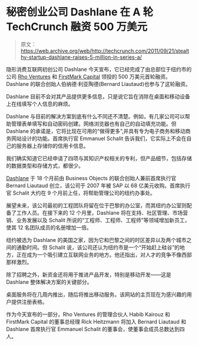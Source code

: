 # 秘密创业公司 Dashlane 在 A 轮 TechCrunch 融资 500 万美元

> 原文：<https://web.archive.org/web/http://techcrunch.com/2011/09/21/stealthy-startup-dashlane-raises-5-million-in-series-a/>

隐形消费互联网初创公司 Dashlane 今天宣布，它已经完成了由总部位于纽约市的公司 [Rho Ventures](https://web.archive.org/web/20230203054941/http://www.rhoventures.com/) 和 [FirstMark Capital](https://web.archive.org/web/20230203054941/http://www.firstmarkcap.com/) 领投的 500 万美元首轮融资。Dashlane 的联合创始人伯纳德·利亚陶德(Bernard Liautaud)也参与了这轮融资。

Dashlane 目前不会对其产品提供更多信息，只是说它旨在消除在桌面和移动设备上在线填写个人信息的麻烦。

Dashlane 与目前的解决方案到底有什么不同还不清楚。例如，有几家公司可以帮助管理表单填写和自动密码创建。网络浏览器也有自己的自动填充功能。但 Dashlane 的承诺是，它将比现在可用的“做得更多”,并具有专为电子商务和移动商务网站设计的功能。首席执行官 Emmanuel Schalit 告诉我们，它实际上不会在自己的服务器上存储你的信用卡信息。

我们确实知道它已经申请了四项与其知识产权相关的专利，但产品细节，包括存储的数据类型和存储方式，都很少。

[Dashlane](https://web.archive.org/web/20230203054941/https://www.dashlane.com/) 于 18 个月前由 Business Objects 的联合创始人兼前首席执行官 Bernard Liautaud 创立，该公司于 2007 年被 SAP 以 68 亿美元收购。首席执行官 Schalit 大约在 9 个月前上任，将帮助管理公司的纽约办事处。

展望未来，该公司最初的工程团队将留在位于巴黎的办公室，而其纽约办公室则配备了工作人员。在接下来的 12 个月里，Dashlane 将在支持、社区管理、市场营销、业务发展以及 Schalit 所说的“工程师、工程师、工程师”等领域增加新员工，使其 12 名团队成员的名册增加一倍。

纽约被选为 Dashlane 的美国之家，因为它和巴黎之间的时区差异以及两个城市之间的通勤时间。但 Schalit 说，该公司还认为纽约市是一个“开始赶上硅谷”的地方，正在成为一个吸引建立互联网业务的地方。他还指出，对人才的竞争不像西部那样激烈。

除了招聘之外，新资金还将用于推进产品开发，特别是移动开发——这是 Dashlane 整体解决方案的关键部分。

桌面服务将在几周内推出，随后将推出移动服务。该网站的主页现在为感兴趣的用户提供注册表格。

作为今天宣布的一部分，Rho Ventures 的管理合伙人 Habib Kairouz 和 FirstMark Capital 的董事总经理 Rick Heitzmann 将加入 Bernard Liautaud 和 Dashlane 首席执行官 Emmanuel Schalit 的董事会，使董事会成员总数达到四人。